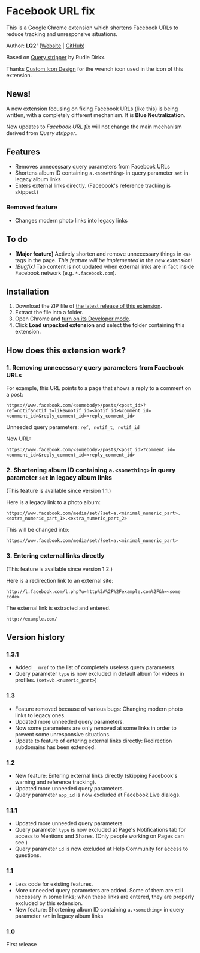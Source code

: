 # Facebook URL fix
This is a Google Chrome extension which shortens Facebook URLs to reduce tracking and unresponsive situations.

Author: **LQ2'** ([Website](http://www.LQ2music.com/) | [GitHub](https://github.com/LQ2-apostrophe))

Based on [Query stripper](https://github.com/rudiedirkx/Query-stripper) by Rudie Dirkx.

Thanks [Custom Icon Design](http://www.customicondesign.com/) for the wrench icon used in the icon of this extension.

## News!
A new extension focusing on fixing Facebook URLs (like this) is being written, with a completely different mechanism. It is **Blue Neutralization**.

New updates to *Facebook URL fix* will not change the main mechanism derived from *Query stripper*.

## Features
- Removes unnecessary query parameters from Facebook URLs
- Shortens album ID containing `a.<something>` in query parameter `set` in legacy album links
- Enters external links directly. (Facebook's reference tracking is skipped.)

### Removed feature
- Changes modern photo links into legacy links

## To do
- **[Major feature]** Actively shorten and remove unnecessary things in `<a>` tags in the page. *This feature will be implemented in the new extension!*
- *[Bugfix]* Tab content is not updated when external links are in fact inside Facebook network (e.g. `*.facebook.com`).

## Installation
1. Download the ZIP file of [the latest release of this extension](https://github.com/LQ2-apostrophe/Facebook-URL-fix/releases/latest).
2. Extract the file into a folder.
3. Open Chrome and [turn on its Developer mode](https://developer.chrome.com/extensions/faq#faq-dev-01).
4. Click **Load unpacked extension** and select the folder containing this extension.

## How does this extension work?
### 1. Removing unnecessary query parameters from Facebook URLs

For example, this URL points to a page that shows a reply to a comment on a post:
```
https://www.facebook.com/<somebody>/posts/<post_id>?ref=notif&notif_t=like&notif_id=<notif_id>&comment_id=<comment_id>&reply_comment_id=<reply_comment_id>
```
Unneeded query parameters: `ref, notif_t, notif_id`

New URL:
```
https://www.facebook.com/<somebody>/posts/<post_id>?comment_id=<comment_id>&reply_comment_id=<reply_comment_id>
```

### 2. Shortening album ID containing `a.<something>` in query parameter `set` in legacy album links

(This feature is available since version 1.1.)

Here is a legacy link to a photo album:
```
https://www.facebook.com/media/set/?set=a.<minimal_numeric_part>.<extra_numeric_part_1>.<extra_numeric_part_2>
```
This will be changed into:
```
https://www.facebook.com/media/set/?set=a.<minimal_numeric_part>
```

### 3. Entering external links directly

(This feature is available since version 1.2.)

Here is a redirection link to an external site:
```
http://l.facebook.com/l.php?u=http%3A%2F%2Fexample.com%2F&h=<some code>
```
The external link is extracted and entered.
```
http://example.com/
```

## Version history
### 1.3.1
- Added `__mref` to the list of completely useless query parameters.
- Query parameter `type` is now excluded in default album for videos in profiles. (`set=vb.<numeric_part>`)

### 1.3
- Feature removed because of various bugs: Changing modern photo links to legacy ones.
- Updated more unneeded query parameters.
- Now some parameters are only removed at some links in order to prevent some unresponsive situations.
- Update to feature of entering external links directly: Redirection subdomains has been extended.

### 1.2
- New feature: Entering external links directly (skipping Facebook's warning and reference tracking).
- Updated more unneeded query parameters.
- Query parameter `app_id` is now excluded at Facebook Live dialogs.

### 1.1.1
- Updated more unneeded query parameters.
- Query parameter `type` is now excluded at Page's Notifications tab for access to Mentions and Shares. (Only people working on Pages can see.)
- Query parameter `id` is now excluded at Help Community for access to questions.

### 1.1
- Less code for existing features.
- More unneeded query parameters are added. Some of them are still necessary in some links; when these links are entered, they are properly excluded by this extension.
- New feature: Shortening album ID containing `a.<something>` in query parameter `set` in legacy album links

### 1.0
First release
